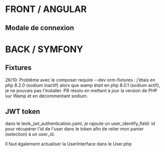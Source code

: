 # FRONT / ANGULAR

## Modale de connexion


# BACK / SYMFONY

## Fixtures

26/10: Problème avec le composer require --dev orm-fixtures : j'étais en php 8.2.0 (sodium inactif) alors que wamp était en php 8.0.1 (sodium actif), je ne pouvais pas l'installer. PB résolu en mettant à jour la version de PHP sur Wamp et en décommentant sodium.

## JWT token
dans le lexik_jwt_authentication.yaml, je rajoute un user_identify_field: id pour récupérer l'id de l'user dans le token afin de relier mon panier (selection) à un user_id.

Il faut également actualiser la UserInterface dans le User.php